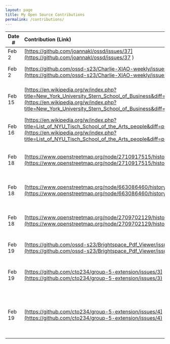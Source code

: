 ```yaml
---
layout: page
title: My Open Source Contributions
permalink: /contributions/
---
```


<!--
Type of the contribution should be "Wikipedia edit", "OpenStreet Map feature", "Documentation", "Course website", "Blog",
"Browser Add-on", etc.

The description should include a brief summary of what you did.

The link should bring us to a public page that shows your contribution. 

Replace the first row with your own contribution. 

-->





| Date #       | Contribution (Link)  | Type  | Description |
|---|:---|:---|:---|
| Feb 2   | [https://github.com/joannakl/ossd/issues/37](https://github.com/joannakl/ossd/issues/37 )   | course website    |   I fixed an outdated link.    |
|  Feb 2   | [https://github.com/ossd-s23/Charlie-XIAO-weekly/issues/1](https://github.com/ossd-s23/Charlie-XIAO-weekly/issues/1)    |  student's weekly blog   |  I opened an issue to correct typos in Week 1 blog.   |
|  Feb 15   |   [https://en.wikipedia.org/w/index.php?title=New_York_University_Stern_School_of_Business&diff=prev&oldid=1139579756](https://en.wikipedia.org/w/index.php?title=New_York_University_Stern_School_of_Business&diff=prev&oldid=1139579756)  |  Wikipedia edit   |   I updated information about the number of students enrolled in Stern and the number of faculty.   |
| Feb 16  | [https://en.wikipedia.org/w/index.php?title=List_of_NYU_Tisch_School_of_the_Arts_people&diff=prev&oldid=1139826233](https://en.wikipedia.org/w/index.php?title=List_of_NYU_Tisch_School_of_the_Arts_people&diff=prev&oldid=1139826233)  |   Wikipedia addition | I added Stephanie Hsu to the list of NYU Tisch graduates.
|  Feb 18 |  [https://www.openstreetmap.org/node/2710917515/history](https://www.openstreetmap.org/node/2710917515/history) | OpenStreetMap addition  |I added a pub to a location by adding its name, feature type, hours, and phone number.   |
| Feb 18  |  [https://www.openstreetmap.org/node/663086460/history](https://www.openstreetmap.org/node/663086460/history) | OpenStreetMap addition  | I added the address for the Citibank on Fifth Ave and E 37th St.  |
|Feb 18 | [https://www.openstreetmap.org/node/2709702129/history](https://www.openstreetmap.org/node/2709702129/history)  |  OpenStreetMap addition | I added a barber shop to an address including the type, hours, and phone number.  |
| Feb 19  | [https://github.com/ossd-s23/Brightspace_Pdf_Viewer/issues/1](https://github.com/ossd-s23/Brightspace_Pdf_Viewer/issues/1)  | Team 6 extension issue  | I reported a broken link in the code_of_conduct.md.  |
| Feb 19  | [https://github.com/cto234/group-5-extension/issues/3](https://github.com/cto234/group-5-extension/issues/3)   | Team 5 extension issue  |  I suggested the group add instructions for how to install their enxtension. |
|Feb 19| [https://github.com/cto234/group-5-extension/issues/4](https://github.com/cto234/group-5-extension/issues/4)   |Team 5 extension issue   | I reported that there was no issues tab in their repo on the ossd-23 organization (their repo in ossd-23 is a fork).  |